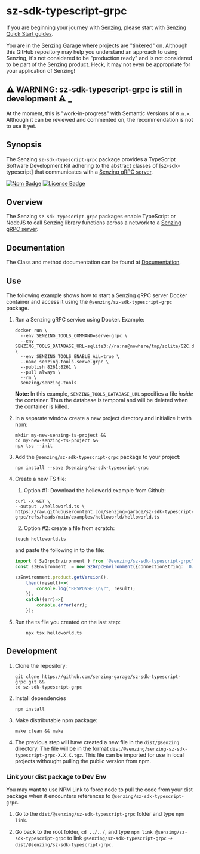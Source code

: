 # sz-sdk-typescript-grpc


If you are beginning your journey with [Senzing],
please start with [Senzing Quick Start guides].

You are in the [Senzing Garage] where projects are "tinkered" on.
Although this GitHub repository may help you understand an approach to using Senzing,
it's not considered to be "production ready" and is not considered to be part of the Senzing product.
Heck, it may not even be appropriate for your application of Senzing!

## :warning: WARNING: sz-sdk-typescript-grpc is still in development :warning: _

At the moment, this is "work-in-progress" with Semantic Versions of `0.n.x`.
Although it can be reviewed and commented on,
the recommendation is not to use it yet.


## Synopsis

The Senzing `sz-sdk-typescript-grpc` package provides a TypeScript Software Development Kit adhering to the abstract classes of [sz-sdk-typescript]
that communicates with a [Senzing gRPC server].

[![Npm Badge]][Npm version]
[![License Badge]][License]

## Overview

The Senzing `sz-sdk-typescript-grpc` packages enable TypeScript or NodeJS to call Senzing library functions
across a network to a [Senzing gRPC server].

## Documentation

The Class and method documentation can be found at [Documentation].

## Use

The following example shows how to start a Senzing gRPC server Docker container
and access it using the `@senzing/sz-sdk-typescript-grpc` package.

1. Run a Senzing gRPC service using Docker.
   Example:

    ```console
    docker run \
      --env SENZING_TOOLS_COMMAND=serve-grpc \
      --env SENZING_TOOLS_DATABASE_URL=sqlite3://na:na@nowhere/tmp/sqlite/G2C.db \
      --env SENZING_TOOLS_ENABLE_ALL=true \
      --name senzing-tools-serve-grpc \
      --publish 8261:8261 \
      --pull always \
      --rm \
      senzing/senzing-tools
    ```

   **Note:** In this example, `SENZING_TOOLS_DATABASE_URL` specifies a file *inside* the container.
   Thus the database is temporal and will be deleted when the container is killed.

1. In a separate window create a new project directory and initialize it with npm:

    ```console
    mkdir my-new-senzing-ts-project &&
    cd my-new-senzing-ts-project && 
    npx tsc --init
    ```

1. Add the `@senzing/sz-sdk-typescript-grpc` package to your project:

    ```console
    npm install --save @senzing/sz-sdk-typescript-grpc
    ```

1. Create a new TS file:

    1. Option #1: Download the helloworld example from Github:

    ```console
    curl -X GET \
    --output ./helloworld.ts \
    https://raw.githubusercontent.com/senzing-garage/sz-sdk-typescript-grpc/refs/heads/main/examples/helloworld/helloworld.ts
    ```

    2. Option #2: create a file from scratch:

    ```console
    touch helloworld.ts
    ```
    
    and paste the following in to the file:

    ```typescript
    import { SzGrpcEnvironment } from '@senzing/sz-sdk-typescript-grpc';
    const szEnvironment  = new SzGrpcEnvironment({connectionString: `0.0.0.0:8261`});

    szEnvironment.product.getVersion().
        then((result)=>{
            console.log("RESPONSE:\n\r", result);
        }).
        catch((err)=>{
            console.error(err);
        });
    ```

1. Run the ts file you created on the last step:

    ```console
        npx tsx helloworld.ts
    ```


## Development

1. Clone the repository:

    ```console
    git clone https://github.com/senzing-garage/sz-sdk-typescript-grpc.git &&
    cd sz-sdk-typescript-grpc
    ```

2. Install dependencies

    ```console
    npm install
    ```

3. Make distributable npm package:

    ```console
    make clean && make
    ```

4. The previous step will have created a new file in the `dist/@senzing` directory. The file will be in the format `dist/@senzing/senzing-sz-sdk-typescript-grpc-X.X.X.tgz`. This file can be imported for use in local projects withought pulling the public version from npm.


### Link your dist package to Dev Env

You may want to use NPM Link to force node to pull the code from your dist package when it encounters references to `@senzing/sz-sdk-typescript-grpc`.

1. Go to the `dist/@senzing/sz-sdk-typescript-grpc` folder and type `npm link`.

2. Go back to the root folder, `cd ../../`, and type `npm link @senzing/sz-sdk-typescript-grpc` to link `@senzing/sz-sdk-typescript-grpc` -> `dist/@senzing/sz-sdk-typescript-grpc`.

[Documentation]: https://garage.senzing.com/sz-sdk-typescript-grpc
[Npm Badge]: https://badge.fury.io/js/@senzing%2Fsz-sdk-typescript-grpc.svg
[Npm version]: https://www.npmjs.com/package/@senzing/sz-sdk-typescript-grpc
[Examples]: examples/README.md
[License Badge]: https://img.shields.io/badge/License-Apache2-brightgreen.svg
[License]: https://github.com/senzing-garage/sz-sdk-typescript-grpc/blob/main/LICENSE
[Senzing Garage]: https://github.com/senzing-garage
[Senzing gRPC server]: https://github.com/senzing-garage/serve-grpc
[Senzing Quick Start guides]: https://docs.senzing.com/quickstart/
[Senzing]: https://senzing.com/